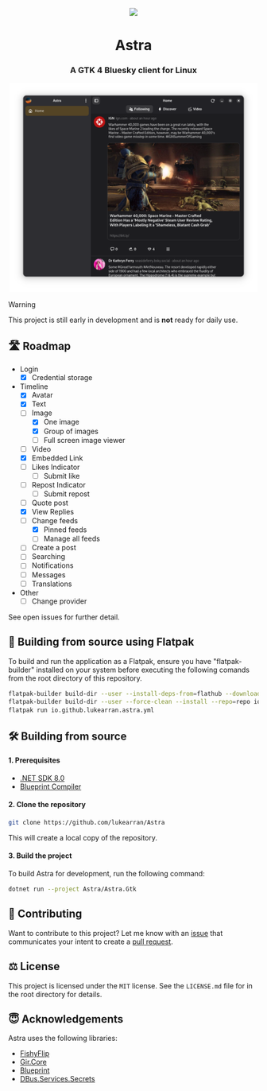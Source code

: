 <p align="center">
  <img width="160" src="./Astra/Astra.Gtk/Resources/astra-icon-colour.svg">
</p>
<h1 align="center">Astra</h1>
<h3 align="center">A GTK 4 Bluesky client for Linux</h3>

<p align="center">
  <img width="500" src="./docs/images/feed_screenshot.png">
</p>

> [!WARNING]  
> This project is still early in development and is **not** ready for daily use.

## 🛣️ Roadmap

- Login
    - [X] Credential storage
- Timeline
    - [X] Avatar
    - [X] Text
    - [ ] Image
        - [X] One image
        - [X] Group of images
        - [ ] Full screen image viewer
    - [ ] Video
    - [X] Embedded Link
    - [ ] Likes Indicator
        - [ ] Submit like
    - [ ] Repost Indicator
        - [ ] Submit repost
    - [ ] Quote post
    - [X] View Replies
    - [ ] Change feeds
      - [X] Pinned feeds
      - [ ] Manage all feeds
    - [ ] Create a post
    - [ ] Searching
    - [ ] Notifications
    - [ ] Messages
    - [ ] Translations
- Other
  - [ ] Change provider

See open issues for further detail.

## 🚚 Building from source using Flatpak

To build and run the application as a Flatpak, ensure you have "flatpak-builder" installed on your system before executing the following comands from the root directory of this repository.

``` bash
flatpak-builder build-dir --user --install-deps-from=flathub --download-only io.github.lukearran.astra.yml
flatpak-builder build-dir --user --force-clean --install --repo=repo io.github.lukearran.astra.yml
flatpak run io.github.lukearran.astra.yml
```

## 🛠️ Building from source

#### 1. Prerequisites

- [.NET SDK 8.0](https://learn.microsoft.com/en-us/dotnet/core/install/linux-ubuntu-install?tabs=dotnet9&pivots=os-linux-ubuntu-2404)
- [Blueprint Compiler](https://gitlab.gnome.org/GNOME/blueprint-compiler)

#### 2. Clone the repository

```bash
git clone https://github.com/lukearran/Astra
```

This will create a local copy of the repository.

#### 3. Build the project

To build Astra for development, run the following command:

``` bash
dotnet run --project Astra/Astra.Gtk
```

## 🙋 Contributing

Want to contribute to this project? Let me know with an [issue](https://github.com/lukearran/Astra/issues) that communicates your intent to create a [pull request](https://github.com/lukearran/Astra/pulls).

## ⚖️ License

This project is licensed under the `MIT` license. See the `LICENSE.md` file for in the root directory for details.

## 😇 Acknowledgements

Astra uses the following libraries:

- [FishyFlip](https://github.com/drasticactions/FishyFlip)
- [Gir.Core](https://github.com/gircore/)
- [Blueprint](https://jwestman.pages.gitlab.gnome.org/blueprint-compiler/)
- [DBus.Services.Secrets](https://github.com/Ace4896/DBus.Services.Secrets)